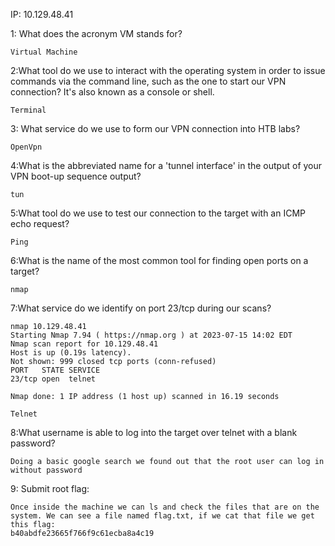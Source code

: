 
IP: 10.129.48.41

1: What does the acronym VM stands for?

	Virtual Machine

2:What tool do we use to interact with the operating system in order to issue commands via the command line, such as the one to start our VPN connection? It's also known as a console or shell.

	Terminal

3: What service do we use to form our VPN connection into HTB labs?

	OpenVpn

4:What is the abbreviated name for a 'tunnel interface' in the output of your VPN boot-up sequence output?

	tun

5:What tool do we use to test our connection to the target with an ICMP echo request?

	Ping

6:What is the name of the most common tool for finding open ports on a target?

	nmap

7:What service do we identify on port 23/tcp during our scans?

	nmap 10.129.48.41     
	Starting Nmap 7.94 ( https://nmap.org ) at 2023-07-15 14:02 EDT
	Nmap scan report for 10.129.48.41
	Host is up (0.19s latency).
	Not shown: 999 closed tcp ports (conn-refused)
	PORT   STATE SERVICE
	23/tcp open  telnet

	Nmap done: 1 IP address (1 host up) scanned in 16.19 seconds

	Telnet

8:What username is able to log into the target over telnet with a blank password?

	Doing a basic google search we found out that the root user can log in without password

9:  Submit root flag:

	Once inside the machine we can ls and check the files that are on the system. We can see a file named flag.txt, if we cat that file we get this flag:
	b40abdfe23665f766f9c61ecba8a4c19
